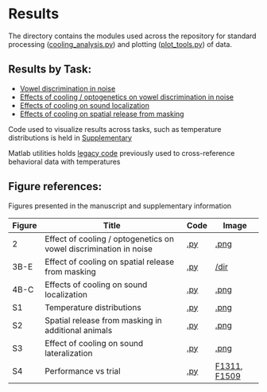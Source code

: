 # Results

The directory contains the modules used across the repository for standard processing ([cooling_analysis.py](cooling_analysis.py)) and plotting ([plot_tools.py](plot_tools.py)) of data.

## Results by Task:
* [Vowel discrimination in noise](./Vowel_Behavior)
* [Effects of cooling / optogenetics on vowel discrimination in noise](./Vowel_Cooling)
* [Effects of cooling on sound localization](./Localization)
* [Effects of cooling on spatial release from masking](./Vowel_Unmasking)

Code used to visualize results across tasks, such as temperature distributions is held in [Supplementary](./Supplementary)

Matlab utilities holds [legacy code](./matlab_utils) previously used to cross-reference behavioral data with temperatures


## Figure references:

Figures presented in the manuscript and supplementary information

| Figure | Title       | Code        | Image     |
| ------| ----------- | ------      | --------- |
| 2     | Effect of cooling / optogenetics on vowel discrimination in noise | [.py](./Vowels_Cooling/vin_cooling_by_ferret.py) | [.png](./Vowels_Cooling/images/Vowels_in_Noise_Cooling.png)|
| 3B-E  | Effect of cooling on spatial release from masking | [.py](./Vowels_Unmasking/plot_unmasking_data.py/)  | [/dir](./Vowels_Unmasking/images)|
| 4B-C  | Effects of cooling on sound localization          | [.py](./Localization/localization_analysis.py)     | [.png](./Localization/images/localization.png)|
| S1    | Temperature distributions                         | [.py](./Supplementary/plot_cortical_temperature_dist.py)  | [.png](./Supplementary/images/Temperature_Distributions.png)|
| S2    | Spatial release from masking in additional animals | [.py](./Localization/lateralization_supplementary.py)     | [.png](https://github.com/stephentown42/cooling_auditory_cortex/blob/main/Results/Vowels_Unmasking/images/F1201_control.png)|
| S3    | Effect of cooling on sound lateralization         | [.py](./Localization/lateralization_supplementary.py)     | [.png](./Localization/images/lateralization.png)|
| S4    | Performance vs trial         | [.py](./Supplementary/learning_during_cooling.py)     | [F1311](./Supplementary/images/Performance_vs_trial_F1311.png), [F1509](./Supplementary/images/Performance_vs_trial_F1509.png)|
